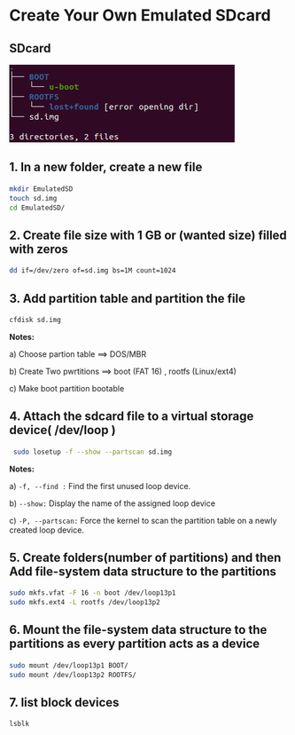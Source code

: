 # Create Your Own Emulated SDcard

## SDcard 
![](Sdcard.png)

## 1. In a new folder, create a new file
```bash
mkdir EmulatedSD
touch sd.img
cd EmulatedSD/
```

## 2. Create file size with 1 GB or (wanted size) filled with zeros
```bash
dd if=/dev/zero of=sd.img bs=1M count=1024
```

## 3. Add partition table and partition the file 
```bash
cfdisk sd.img
```
**Notes:** 

  a) Choose partion table ==> DOS/MBR
  
  b) Create Two pwrtitions ==> boot (FAT 16) , rootfs (Linux/ext4)
  
  c) Make boot partition bootable

 ## 4. Attach the sdcard file to a virtual storage device( /dev/loop )
```bash
 sudo losetup -f --show --partscan sd.img
```
**Notes:** 

  a) `-f, --find :` Find  the first unused loop device.
  
  b) `--show:` Display the name of the assigned loop device
  
  c) `-P, --partscan:` Force the kernel to scan the partition table on a newly created loop device.

## 5. Create folders(number of partitions) and then Add file-system data structure to the partitions
```bash
sudo mkfs.vfat -F 16 -n boot /dev/loop13p1
sudo mkfs.ext4 -L rootfs /dev/loop13p2
```
## 6. Mount the file-system data structure to the partitions as every partition acts as a device
```bash
sudo mount /dev/loop13p1 BOOT/
sudo mount /dev/loop13p2 ROOTFS/
```
## 7. list block devices
```bash
lsblk 
```












  
